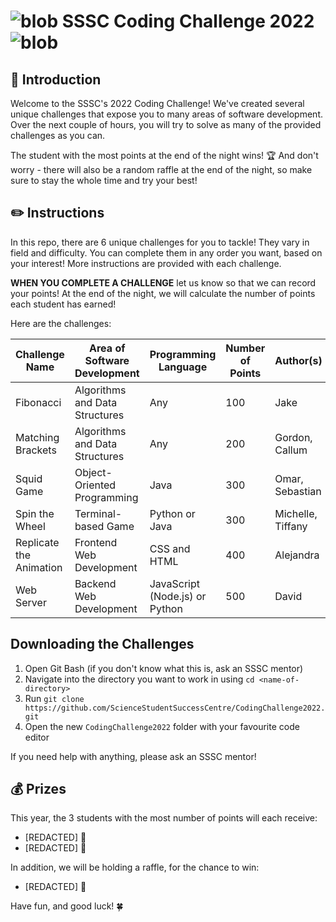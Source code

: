 # ![blob](https://emojis.slackmojis.com/emojis/images/1471119456/981/fast_parrot.gif?1471119456) SSSC Coding Challenge 2022 ![blob](https://emojis.slackmojis.com/emojis/images/1471119456/981/fast_parrot.gif?1471119456)

## 🥳 Introduction

<!-- TODO: are teams allowed? -->

Welcome to the SSSC's 2022 Coding Challenge! We've created several unique challenges that expose you to many areas of software development. Over the next couple of hours, you will try to solve as many of the provided challenges as you can.

The student with the most points at the end of the night wins! 🏆 And don't worry - there will also be a random raffle at the end of the night, so make sure to stay the whole time and try your best!

## ✏️ Instructions

In this repo, there are 6 unique challenges for you to tackle! They vary in field and difficulty. You can complete them in any order you want, based on your interest! More instructions are provided with each challenge.

**WHEN YOU COMPLETE A CHALLENGE** let us know so that we can record your points! At the end of the night, we will calculate the number of points each student has earned!

Here are the challenges:

| Challenge Name          | Area of Software Development   | Programming Language           | Number of Points | Author(s)         |
|-------------------------|--------------------------------|--------------------------------|------------------|-------------------|
| Fibonacci               | Algorithms and Data Structures | Any                            | 100              | Jake              |
| Matching Brackets       | Algorithms and Data Structures | Any                            | 200              | Gordon, Callum    |
| Squid Game              | Object-Oriented Programming    | Java                           | 300              | Omar, Sebastian   |
| Spin the Wheel          | Terminal-based Game            | Python or Java                 | 300              | Michelle, Tiffany |
| Replicate the Animation | Frontend Web Development       | CSS and HTML                   | 400              | Alejandra         |
| Web Server              | Backend Web Development        | JavaScript (Node.js) or Python | 500              | David             |


## Downloading the Challenges

1. Open Git Bash (if you don't know what this is, ask an SSSC mentor)
2. Navigate into the directory you want to work in using `cd <name-of-directory>`
3. Run `git clone https://github.com/ScienceStudentSuccessCentre/CodingChallenge2022.git`
4. Open the new `CodingChallenge2022` folder with your favourite code editor

If you need help with anything, please ask an SSSC mentor!


## 💰 Prizes

This year, the 3 students with the most number of points will each receive:

- [REDACTED] 🤯
- [REDACTED] 🤯

In addition, we will be holding a raffle, for the chance to win:

- [REDACTED] 🤯

Have fun, and good luck! 🍀
